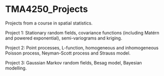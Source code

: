 # TMA4250_Projects
Projects from a course in spatial statistics.

Project 1: Stationary random fields, covariance functions (including Matérn and powered exponential), semi-variograms and kriging. 

Project 2: Point processes, L-function, homogeneous and inhomogeneous Poisson process, Neyman-Scott process and Strauss model. 

Project 3: Gaussian Markov random fields, Besag model, Bayesian modelling. 
